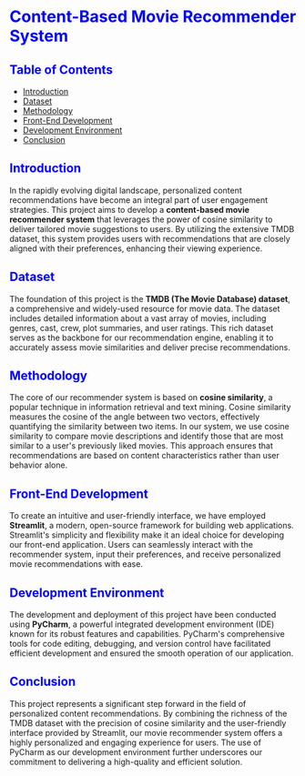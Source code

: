 # <span style="color:blue">Content-Based Movie Recommender System</span>

## <span style="color:blue">Table of Contents</span>

- [Introduction](#introduction)
- [Dataset](#dataset)
- [Methodology](#methodology)
- [Front-End Development](#front-end-development)
- [Development Environment](#development-environment)
- [Conclusion](#conclusion)

## <span style="color:blue">Introduction</span>

In the rapidly evolving digital landscape, personalized content recommendations have become an integral part of user engagement strategies. This project aims to develop a **content-based movie recommender system** that leverages the power of cosine similarity to deliver tailored movie suggestions to users. By utilizing the extensive TMDB dataset, this system provides users with recommendations that are closely aligned with their preferences, enhancing their viewing experience.

## <span style="color:blue">Dataset</span>

The foundation of this project is the **TMDB (The Movie Database) dataset**, a comprehensive and widely-used resource for movie data. The dataset includes detailed information about a vast array of movies, including genres, cast, crew, plot summaries, and user ratings. This rich dataset serves as the backbone for our recommendation engine, enabling it to accurately assess movie similarities and deliver precise recommendations.

## <span style="color:blue">Methodology</span>

The core of our recommender system is based on **cosine similarity**, a popular technique in information retrieval and text mining. Cosine similarity measures the cosine of the angle between two vectors, effectively quantifying the similarity between two items. In our system, we use cosine similarity to compare movie descriptions and identify those that are most similar to a user's previously liked movies. This approach ensures that recommendations are based on content characteristics rather than user behavior alone.

## <span style="color:blue">Front-End Development</span>

To create an intuitive and user-friendly interface, we have employed **Streamlit**, a modern, open-source framework for building web applications. Streamlit's simplicity and flexibility make it an ideal choice for developing our front-end application. Users can seamlessly interact with the recommender system, input their preferences, and receive personalized movie recommendations with ease.

## <span style="color:blue">Development Environment</span>

The development and deployment of this project have been conducted using **PyCharm**, a powerful integrated development environment (IDE) known for its robust features and capabilities. PyCharm's comprehensive tools for code editing, debugging, and version control have facilitated efficient development and ensured the smooth operation of our application.

## <span style="color:blue">Conclusion</span>

This project represents a significant step forward in the field of personalized content recommendations. By combining the richness of the TMDB dataset with the precision of cosine similarity and the user-friendly interface provided by Streamlit, our movie recommender system offers a highly personalized and engaging experience for users. The use of PyCharm as our development environment further underscores our commitment to delivering a high-quality and efficient solution.
